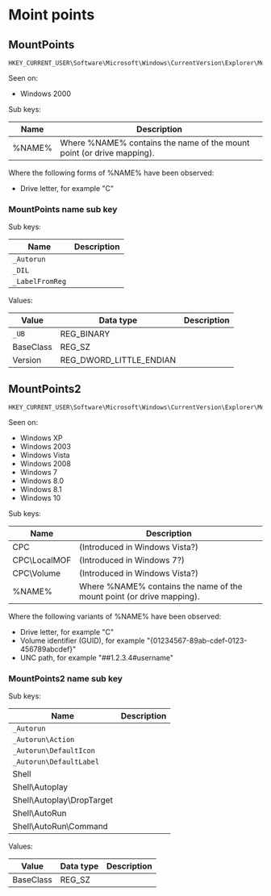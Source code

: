 # Moint points

## MountPoints

```
HKEY_CURRENT_USER\Software\Microsoft\Windows\CurrentVersion\Explorer\MountPoints
```

Seen on:

* Windows 2000

Sub keys:

Name | Description
--- | ---
%NAME% | Where %NAME% contains the name of the mount point (or drive mapping).

Where the following forms of %NAME% have been observed:

* Drive letter, for example "C"

### MountPoints name sub key

Sub keys:

Name | Description
--- | ---
`_Autorun` |
`_DIL` |
`_LabelFromReg` |

Values:

Value | Data type | Description
--- | --- | ---
`_UB` | REG_BINARY | 
BaseClass | REG_SZ | 
Version | REG_DWORD_LITTLE_ENDIAN | 

## MountPoints2

```
HKEY_CURRENT_USER\Software\Microsoft\Windows\CurrentVersion\Explorer\MountPoints2
```

Seen on:

* Windows XP
* Windows 2003
* Windows Vista
* Windows 2008
* Windows 7
* Windows 8.0
* Windows 8.1
* Windows 10

Sub keys:

Name | Description
--- | ---
CPC | (Introduced in Windows Vista?)
CPC\LocalMOF | (Introduced in Windows 7?)
CPC\Volume | (Introduced in Windows Vista?)
%NAME% | Where %NAME% contains the name of the mount point (or drive mapping).

Where the following variants of %NAME% have been observed:

* Drive letter, for example "C"
* Volume identifier (GUID), for example "{01234567-89ab-cdef-0123-456789abcdef}"
* UNC path, for example "##1.2.3.4#username"

### MountPoints2 name sub key

Sub keys:

Name | Description
--- | ---
`_Autorun` |
`_Autorun\Action` |
`_Autorun\DefaultIcon` |
`_Autorun\DefaultLabel` |
Shell |
Shell\Autoplay |
Shell\Autoplay\DropTarget |
Shell\AutoRun |
Shell\AutoRun\Command |

Values:

Value | Data type | Description
--- | --- | ---
BaseClass | REG_SZ | 

